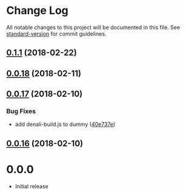 # Change Log

All notable changes to this project will be documented in this file. See [standard-version](https://github.com/conventional-changelog/standard-version) for commit guidelines.

<a name="0.1.1"></a>
## [0.1.1](https://github.com/denali-js/eslint/compare/v0.0.18...v0.1.1) (2018-02-22)



<a name="0.0.18"></a>
## [0.0.18](https://github.com/denali-js/denali-eslint/compare/v0.0.17...v0.0.18) (2018-02-11)



<a name="0.0.17"></a>
## [0.0.17](https://github.com/denali-js/denali-eslint/compare/v0.0.16...v0.0.17) (2018-02-10)


### Bug Fixes

* add denali-build.js to dummy ([40e737e](https://github.com/denali-js/denali-eslint/commit/40e737e))



<a name="0.0.16"></a>
## [0.0.16](https://github.com/denali-js/denali-eslint/compare/v0.0.15...v0.0.16) (2018-02-10)



# 0.0.0

* Initial release
